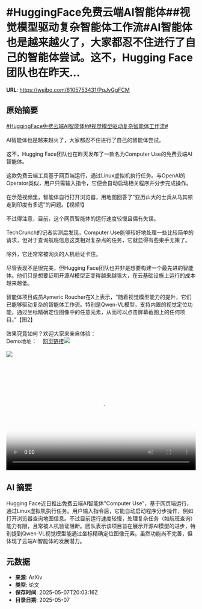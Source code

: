 # #HuggingFace免费云端AI智能体##视觉模型驱动复杂智能体工作流#AI智能体也是越来越火了，大家都忍不住进行了自己的智能体尝试。这不，Hugging Face团队也在昨天...

**URL**: https://weibo.com/6105753431/PqJvGgFCM

## 原始摘要

<a href="https://m.weibo.cn/search?containerid=231522type%3D1%26t%3D10%26q%3D%23HuggingFace%E5%85%8D%E8%B4%B9%E4%BA%91%E7%AB%AFAI%E6%99%BA%E8%83%BD%E4%BD%93%23&amp;extparam=%23HuggingFace%E5%85%8D%E8%B4%B9%E4%BA%91%E7%AB%AFAI%E6%99%BA%E8%83%BD%E4%BD%93%23" data-hide=""><span class="surl-text">#HuggingFace免费云端AI智能体#</span></a><a href="https://m.weibo.cn/search?containerid=231522type%3D1%26t%3D10%26q%3D%23%E8%A7%86%E8%A7%89%E6%A8%A1%E5%9E%8B%E9%A9%B1%E5%8A%A8%E5%A4%8D%E6%9D%82%E6%99%BA%E8%83%BD%E4%BD%93%E5%B7%A5%E4%BD%9C%E6%B5%81%23&amp;extparam=%23%E8%A7%86%E8%A7%89%E6%A8%A1%E5%9E%8B%E9%A9%B1%E5%8A%A8%E5%A4%8D%E6%9D%82%E6%99%BA%E8%83%BD%E4%BD%93%E5%B7%A5%E4%BD%9C%E6%B5%81%23" data-hide=""><span class="surl-text">#视觉模型驱动复杂智能体工作流#</span></a><br><br>AI智能体也是越来越火了，大家都忍不住进行了自己的智能体尝试。<br><br>这不，Hugging Face团队也在昨天发布了一款名为Computer Use的免费云端AI智能体。<br><br>这款免费云端工具基于网页端运行，通过Linux虚拟机执行任务。与OpenAI的Operator类似，用户只需输入指令，它便会自动启动相关程序并分步完成操作。<br><br>在示范视频里，智能体自行打开浏览器，用地图回答了“亚历山大的士兵从马其顿走到印度有多远”的问题。【视频1】<br><br>不过得注意，目前，这个网页智能体的运行速度较慢且偶有失误。<br><br>TechCrunch的记者实测后发现，Computer Use能够较好地处理一些比较简单的请求，但对于查询航班信息这类相对复杂点的任务，它就显得有些束手无策了。<br><br>除外，它还常常被网页的人机验证卡住。<br><br>尽管表现不是很完美，但Hugging Face团队也并非是想要构建一个最先进的智能体。他们只是想要证明开源AI模型正变得越来越强大，在云基础设施上运行的成本越来越低。<br><br>智能体项目成员Aymeric Roucher在X上表示，“随着视觉模型能力的提升，它们已能够驱动复杂的智能体工作流。特别是Qwen-VL模型，支持内置的视觉定位功能，通过坐标精确定位图像中的任意元素，从而可以点击屏幕截图上的任何项目。”【图2】<br><br>效果究竟如何？欢迎大家来亲自体验：<br>Demo地址：<a href="https://weibo.cn/sinaurl?u=https%3A%2F%2Fhuggingface.co%2Fspaces%2Fsmolagents%2Fcomputer-agent" data-hide=""><span class="url-icon"><img style="width: 1rem;height: 1rem" src="https://h5.sinaimg.cn/upload/2015/09/25/3/timeline_card_small_web_default.png" referrerpolicy="no-referrer"></span><span class="surl-text">网页链接</span></a><img style="" src="https://tvax1.sinaimg.cn/large/006Fd7o3ly1i171jly3kbj318c0u0tbc.jpg" referrerpolicy="no-referrer"><br><br><img style="" src="https://tvax4.sinaimg.cn/large/006Fd7o3ly1i171injeauj30mn0zk4ec.jpg" referrerpolicy="no-referrer"><br><br><br clear="both"><div style="clear: both"></div><video controls="controls" poster="https://tvax3.sinaimg.cn/orj480/006Fd7o3ly1i171jm0k23j318c0u0tbc.jpg" style="width: 100%"><source src="https://f.video.weibocdn.com/o0/ViW7975Olx08o3K8HGaI010412003pEh0E010.mp4?label=mp4_720p&amp;template=1064x720.25.0&amp;ori=0&amp;ps=1CwnkDw1GXwCQx&amp;Expires=1746651753&amp;ssig=fNXagAuGkv&amp;KID=unistore,video"><source src="https://f.video.weibocdn.com/o0/5ZimDGYwlx08o3K8rs6Q010412001QQc0E010.mp4?label=mp4_hd&amp;template=708x480.25.0&amp;ori=0&amp;ps=1CwnkDw1GXwCQx&amp;Expires=1746651753&amp;ssig=B1aBVISUvI&amp;KID=unistore,video"><source src="https://f.video.weibocdn.com/o0/KWDZPQRxlx08o3K83mU8010412001cX30E010.mp4?label=mp4_ld&amp;template=532x360.25.0&amp;ori=0&amp;ps=1CwnkDw1GXwCQx&amp;Expires=1746651753&amp;ssig=NNQU1AfTMj&amp;KID=unistore,video"><p>视频无法显示，请前往<a href="https://video.weibo.com/show?fid=1034%3A5163714366603288" target="_blank" rel="noopener noreferrer">微博视频</a>观看。</p></video>

## AI 摘要

Hugging Face近日推出免费云端AI智能体"Computer Use"，基于网页端运行，通过Linux虚拟机执行任务。用户输入指令后，它能自动启动程序分步操作，例如打开浏览器查询地图信息。不过目前运行速度较慢，处理复杂任务（如航班查询）能力有限，且常被人机验证阻断。团队表示该项目旨在展示开源AI模型的进步，特别提到Qwen-VL视觉模型能通过坐标精确定位图像元素。虽然功能尚不完善，但体现了云端AI智能体的发展潜力。

## 元数据

- **来源**: ArXiv
- **类型**: 论文
- **保存时间**: 2025-05-07T20:03:16Z
- **目录日期**: 2025-05-07
